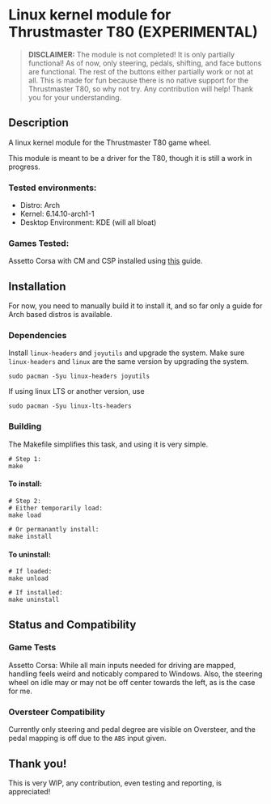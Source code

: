 # Linux kernel module for Thrustmaster T80 (EXPERIMENTAL)

> **DISCLAIMER:** The module is not completed! It is only partially
> functional! As of now, only steering, pedals, shifting, and face 
> buttons are functional. The rest of the buttons either partially
> work or not at all. This is made for fun because there is no native 
> support for the Thrustmaster T80, so why not try. Any contribution 
> will help! Thank you for your understanding.

## Description

A linux kernel module for the Thrustmaster T80 game wheel. 

This module is meant to be a driver for the T80, though it is still
a work in progress. 

### Tested environments:
- Distro: Arch 
- Kernel: 6.14.10-arch1-1
- Desktop Environment: KDE (will all bloat)


### Games Tested:
Assetto Corsa with CM and CSP installed using [this](https://github.com/sihawido/assettocorsa-linux-setup) guide.

## Installation
For now, you need to manually build it to install it, and so far only 
a guide for Arch based distros is available.

### Dependencies
Install `linux-headers` and `joyutils` and upgrade the system.
Make sure `linux-headers` and `linux` are the same version
by upgrading the system.
```shell
sudo pacman -Syu linux-headers joyutils
```
If using linux LTS or another version, use
```shell
sudo pacman -Syu linux-lts-headers
```

### Building
The Makefile simplifies this task, and using it is very simple.
```shell
# Step 1:
make
```
#### To install:
```shell
# Step 2:
# Either temporarily load:
make load

# Or permanantly install:
make install
```
#### To uninstall:
```shell
# If loaded:
make unload

# If installed:
make uninstall
```

## Status and Compatibility
### Game Tests

Assetto Corsa: While all main inputs needed for driving are mapped, handling feels weird
and noticably compared to Windows. Also, the steering wheel on idle may or 
may not be off center towards the left, as is the case for me.

### Oversteer Compatibility

Currently only steering and pedal degree are visible on Oversteer,
and the pedal mapping is off due to the `ABS` input given.

## Thank you!

This is very WIP, any contribution, even testing and reporting, is appreciated!
